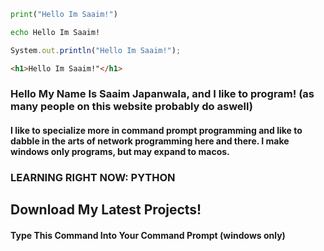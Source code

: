 ```python
print("Hello Im Saaim!")
```
```cmd
echo Hello Im Saaim!
```
```javascript
System.out.println("Hello Im Saaim!");
```
```html
<h1>Hello Im Saaim!"</h1>
```
### Hello My Name Is Saaim Japanwala, and I like to program! (as many people on this website probably do aswell)
#### I like to specialize more in command prompt programming and like to dabble in the arts of network programming here and there. I make windows only programs, but may expand to macos.

### LEARNING RIGHT NOW: PYTHON

## Download My Latest Projects!
#### Type This Command Into Your Command Prompt (windows only)
